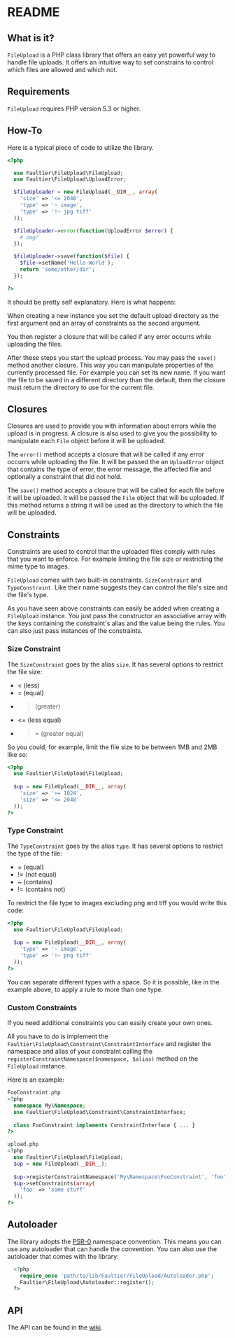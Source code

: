 # README

## What is it?

`FileUpload` is a PHP class library that offers an easy yet powerful way to handle file uploads.
It offers an intuitive way to set constrains to control which files are allowed and which not.

## Requirements

`FileUpload` requires PHP version 5.3 or higher.

## How-To

Here is a typical piece of code to utilize the library.

```php
<?php

  use Faultier\FileUpload\FileUpload;
  use Faultier\FileUpload\UploadError;

  $fileUploader = new FileUpload(__DIR__, array(
    'size' => '<= 2048',
    'type' => '~ image',
    'type' => '!~ jpg tiff'
  ));

  $fileUploader->error(function(UploadError $error) {
    # omg!
  });

  $fileUploader->save(function($file) {
    $file->setName('Hello-World');
    return 'some/other/dir';
  });

?>
```
    
It should be pretty self explanatory. Here is what happens:
    
When creating a new instance you set the default upload directory as the first argument and an array of constraints as the second argument.

You then register a closure that will be called if any error occurrs while uploading the files.

After these steps you start the upload process. You may pass the `save()` method another closure. This way you can manipulate properties of the currently processed file. For example you can set its new name.
If you want the file to be saved in a different directory than the default, then the closure must return the directory to use for the current file.

## Closures

Closures are used to provide you with information about errors while the upload is in progress. A closure is also used to give you the possibility to manipulate each `File` object before it will be uploaded.

The `error()` method accepts a closure that will be called if any error occurrs while uploading the file. It will be passed the an `UploadError` object that contains the type of error, the error message, the affected file and optionally a constraint that did not hold.

The `save()` method accepts a closure that will be called for each file before it will be uploaded. It will be passed the `File` object that will be uploaded.
If this method returns a string it will be used as the directory to which the file will be uploaded.

## Constraints

Constraints are used to control that the uploaded files comply with rules that you want to enforce. For example limiting the file size or restricting the mime type to images.

`FileUpload` comes with two built-in constraints. `SizeConstraint` and `TypeConstraint`.
Like their name suggests they can control the file's size and the file's type.

As you have seen above constraints can easily be added when creating a `FileUpload` instance.
You just pass the constructor an associative array with the keys containing the constraint's alias and the value being the rules. You can also just pass instances of the constraints.

### Size Constraint

The `SizeConstraint` goes by the alias `size`. It has several options to restrict the file size:

* < (less)
* = (equal)
* > (greater)
* <= (less equal)
* >= (greater equal)

So you could, for example, limit the file size to be between 1MB and 2MB like so:

```php
<?php
  use Faultier\FileUpload\FileUpload;
  
  $up = new FileUpload(__DIR__, array(
    'size' => '>= 1024',
    'size' => '<= 2048'
  ));
?>
```

### Type Constraint

The `TypeConstraint` goes by the alias `type`. It has several options to restrict the type of the file:
		
* = (equal)
* != (not equal)
* ~ (contains)
* != (contains not)

To restrict the file type to images excluding png and tiff you would write this code:

```php
<?php
  use Faultier\FileUpload\FileUpload;
  
  $up = new FileUpload(__DIR__, array(
    'type' => '~ image',
    'type' => '!~ png tiff'
  ));
?>
```
You can separate different types with a space. So it is possible, like in the example above, to apply a rule to more than one type.

### Custom Constraints

If you need additional constraints you can easily create your own ones.

All you have to do is implement the `Faultier\FileUpload\Constraint\ConstraintInterface` and register the namespace and alias of your constraint calling the `registerConstraintNamespace($namespace, $alias)` method on the `FileUpload` instance.

Here is an example:

```php
FooConstraint.php
<?php
  namespace My\Namespace;
  use Faultier\FileUpload\Constraint\ConstraintInterface;
  
  class FooConstraint implements ConstraintInterface { ... }
?>
```

```php
upload.php
<?php
  use Faultier\FileUpload\FileUpload;
  $up = new FileUpload(__DIR__);
  
  $up->registerConstraintNamespace('My\Namespace\FooConstraint', 'foo');
  $up->setConstraints(array(
    'foo' => 'some stuff'
  ));
?>
```

## Autoloader

The library adopts the [PSR-0][2] namespace convention.
This means you can use any autoloader that can handle the convention.
You can also use the autoloader that comes with the library:

```php
  <?php
    require_once 'path/to/lib/Faultier/FileUpload/Autoloader.php';
    Faultier\FileUpload\Autoloader::register();
  ?>
```

## API

The API can be found in the [wiki][3].

[1]: https://gist.github.com/1258900
[2]: https://gist.github.com/1234504
[3]: https://github.com/ge-org/php-file-upload/wiki
